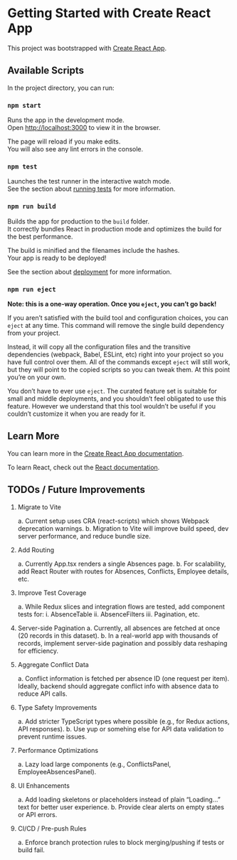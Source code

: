 # Getting Started with Create React App

This project was bootstrapped with [Create React App](https://github.com/facebook/create-react-app).

## Available Scripts

In the project directory, you can run:

### `npm start`

Runs the app in the development mode.\
Open [http://localhost:3000](http://localhost:3000) to view it in the browser.

The page will reload if you make edits.\
You will also see any lint errors in the console.

### `npm test`

Launches the test runner in the interactive watch mode.\
See the section about [running tests](https://facebook.github.io/create-react-app/docs/running-tests) for more information.

### `npm run build`

Builds the app for production to the `build` folder.\
It correctly bundles React in production mode and optimizes the build for the best performance.

The build is minified and the filenames include the hashes.\
Your app is ready to be deployed!

See the section about [deployment](https://facebook.github.io/create-react-app/docs/deployment) for more information.

### `npm run eject`

**Note: this is a one-way operation. Once you `eject`, you can’t go back!**

If you aren’t satisfied with the build tool and configuration choices, you can `eject` at any time. This command will remove the single build dependency from your project.

Instead, it will copy all the configuration files and the transitive dependencies (webpack, Babel, ESLint, etc) right into your project so you have full control over them. All of the commands except `eject` will still work, but they will point to the copied scripts so you can tweak them. At this point you’re on your own.

You don’t have to ever use `eject`. The curated feature set is suitable for small and middle deployments, and you shouldn’t feel obligated to use this feature. However we understand that this tool wouldn’t be useful if you couldn’t customize it when you are ready for it.

## Learn More

You can learn more in the [Create React App documentation](https://facebook.github.io/create-react-app/docs/getting-started).

To learn React, check out the [React documentation](https://reactjs.org/).

## TODOs / Future Improvements

1. Migrate to Vite

    a. Current setup uses CRA (react-scripts) which shows Webpack deprecation warnings.
    b. Migration to Vite will improve build speed, dev server performance, and reduce bundle size.

2. Add Routing

    a. Currently App.tsx renders a single Absences page.
    b. For scalability, add React Router with routes for Absences, Conflicts, Employee details, etc.

3. Improve Test Coverage

    a. While Redux slices and integration flows are tested, add component tests for:
        i. AbsenceTable
        ii. AbsenceFilters
        iii. Pagination, etc.

4. Server-side Pagination
    a. Currently, all absences are fetched at once (20 records in this dataset).
    b. In a real-world app with thousands of records, implement server-side pagination and possibly data reshaping for efficiency.

5. Aggregate Conflict Data

    a. Conflict information is fetched per absence ID (one request per item). Ideally, backend should aggregate conflict info with absence data to reduce API calls.

6. Type Safety Improvements

    a. Add stricter TypeScript types where possible (e.g., for Redux actions, API responses).
    b. Use yup or somehing else for API data validation to prevent runtime issues.

7. Performance Optimizations

    a. Lazy load large components (e.g., ConflictsPanel, EmployeeAbsencesPanel).

8. UI Enhancements

    a. Add loading skeletons or placeholders instead of plain “Loading…” text for better user experience.
    b. Provide clear alerts on empty states or API errors.

9. CI/CD / Pre-push Rules

    a. Enforce branch protection rules to block merging/pushing if tests or build fail.
